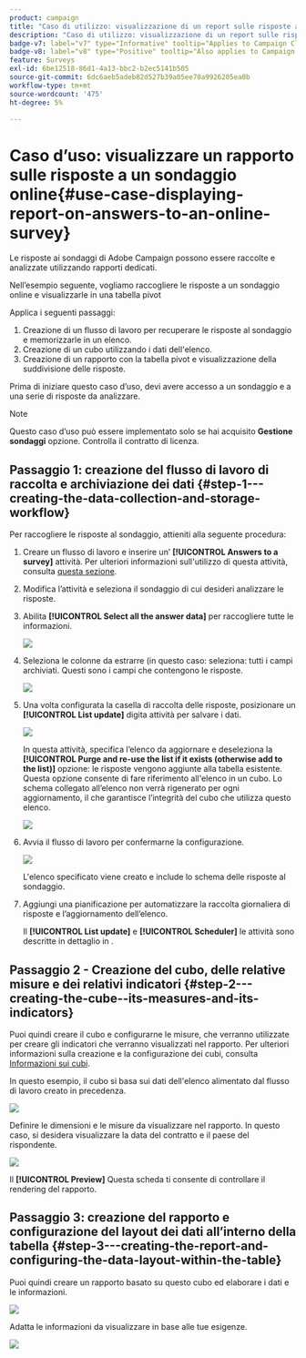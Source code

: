 ```yaml
---
product: campaign
title: "Caso di utilizzo: visualizzazione di un report sulle risposte a un sondaggio online"
description: "Caso di utilizzo: visualizzazione di un report sulle risposte a un sondaggio online"
badge-v7: label="v7" type="Informative" tooltip="Applies to Campaign Classic v7"
badge-v8: label="v8" type="Positive" tooltip="Also applies to Campaign v8"
feature: Surveys
exl-id: 6be12518-86d1-4a13-bbc2-b2ec5141b505
source-git-commit: 6dc6aeb5adeb82d527b39a05ee70a9926205ea0b
workflow-type: tm+mt
source-wordcount: '475'
ht-degree: 5%

---
```


# Caso d’uso: visualizzare un rapporto sulle risposte a un sondaggio online{#use-case-displaying-report-on-answers-to-an-online-survey}



Le risposte ai sondaggi di Adobe Campaign possono essere raccolte e analizzate utilizzando rapporti dedicati.

Nell’esempio seguente, vogliamo raccogliere le risposte a un sondaggio online e visualizzarle in una tabella pivot

Applica i seguenti passaggi:

1. Creazione di un flusso di lavoro per recuperare le risposte al sondaggio e memorizzarle in un elenco.
1. Creazione di un cubo utilizzando i dati dell&#39;elenco.
1. Creazione di un rapporto con la tabella pivot e visualizzazione della suddivisione delle risposte.

Prima di iniziare questo caso d’uso, devi avere accesso a un sondaggio e a una serie di risposte da analizzare.

>[!NOTE]
>
>Questo caso d’uso può essere implementato solo se hai acquisito **Gestione sondaggi** opzione. Controlla il contratto di licenza.

## Passaggio 1: creazione del flusso di lavoro di raccolta e archiviazione dei dati {#step-1---creating-the-data-collection-and-storage-workflow}

Per raccogliere le risposte al sondaggio, attieniti alla seguente procedura:

1. Creare un flusso di lavoro e inserire un’ **[!UICONTROL Answers to a survey]** attività. Per ulteriori informazioni sull&#39;utilizzo di questa attività, consulta [questa sezione](../../surveys/using/publish--track-and-use-collected-data.md#using-the-collected-data).
1. Modifica l’attività e seleziona il sondaggio di cui desideri analizzare le risposte.
1. Abilita **[!UICONTROL Select all the answer data]** per raccogliere tutte le informazioni.

   ![](assets/reporting_usecase_1_01.png)

1. Seleziona le colonne da estrarre (in questo caso: seleziona: tutti i campi archiviati. Questi sono i campi che contengono le risposte.

   ![](assets/reporting_usecase_1_02.png)

1. Una volta configurata la casella di raccolta delle risposte, posizionare un **[!UICONTROL List update]** digita attività per salvare i dati.

   ![](assets/reporting_usecase_1_04.png)

   In questa attività, specifica l’elenco da aggiornare e deseleziona la **[!UICONTROL Purge and re-use the list if it exists (otherwise add to the list)]** opzione: le risposte vengono aggiunte alla tabella esistente. Questa opzione consente di fare riferimento all&#39;elenco in un cubo. Lo schema collegato all’elenco non verrà rigenerato per ogni aggiornamento, il che garantisce l’integrità del cubo che utilizza questo elenco.

   ![](assets/reporting_usecase_1_03.png)

1. Avvia il flusso di lavoro per confermarne la configurazione.

   ![](assets/reporting_usecase_1_05.png)

   L&#39;elenco specificato viene creato e include lo schema delle risposte al sondaggio.

1. Aggiungi una pianificazione per automatizzare la raccolta giornaliera di risposte e l’aggiornamento dell’elenco.

   Il **[!UICONTROL List update]** e **[!UICONTROL Scheduler]** le attività sono descritte in dettaglio in .

## Passaggio 2 - Creazione del cubo, delle relative misure e dei relativi indicatori {#step-2---creating-the-cube--its-measures-and-its-indicators}

Puoi quindi creare il cubo e configurarne le misure, che verranno utilizzate per creare gli indicatori che verranno visualizzati nel rapporto. Per ulteriori informazioni sulla creazione e la configurazione dei cubi, consulta [Informazioni sui cubi](../../reporting/using/ac-cubes.md).

In questo esempio, il cubo si basa sui dati dell&#39;elenco alimentato dal flusso di lavoro creato in precedenza.

![](assets/reporting_usecase_2_01.png)

Definire le dimensioni e le misure da visualizzare nel rapporto. In questo caso, si desidera visualizzare la data del contratto e il paese del rispondente.

![](assets/reporting_usecase_2_02.png)

Il **[!UICONTROL Preview]** Questa scheda ti consente di controllare il rendering del rapporto.

## Passaggio 3: creazione del rapporto e configurazione del layout dei dati all’interno della tabella {#step-3---creating-the-report-and-configuring-the-data-layout-within-the-table}

Puoi quindi creare un rapporto basato su questo cubo ed elaborare i dati e le informazioni.

![](assets/reporting_usecase_3_01.png)

Adatta le informazioni da visualizzare in base alle tue esigenze.

![](assets/reporting_usecase_3_02.png)

